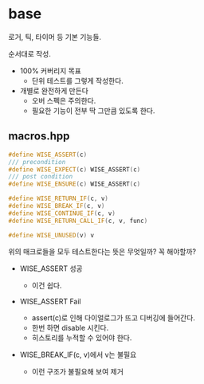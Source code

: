 # base 

로거, 틱, 타이머 등 기본 기능들. 

순서대로 작성. 

- 100% 커버리지 목표 
  - 단위 테스트를 그렇게 작성한다. 
- 개별로 완전하게 만든다 
  - 오버 스펙은 주의한다. 
  - 필요한 기능이 전부 딱 그만큼 있도록 한다. 


## macros.hpp

```c++
#define WISE_ASSERT(c)
/// precondition
#define WISE_EXPECT(c) WISE_ASSERT(c)		 
/// post condition
#define WISE_ENSURE(c) WISE_ASSERT(c)

#define WISE_RETURN_IF(c, v) 
#define WISE_BREAK_IF(c, v) 
#define WISE_CONTINUE_IF(c, v) 
#define WISE_RETURN_CALL_IF(c, v, func) 

#define WISE_UNUSED(v) v
```

위의 매크로들을 모두 테스트한다는 뜻은 무엇일까? 꼭 해야할까?

- WISE_ASSERT 성공 
  - 이건 쉽다. 
- WISE_ASSERT Fail 
  - assert(c)로 인해 다이얼로그가 뜨고 디버깅에 들어간다. 
  - 한번 하면 disable 시킨다. 
  - 히스토리를 누적할 수 있어야 한다. 

- WISE_BREAK_IF(c, v)에서 v는 불필요 
  - 이런 구조가 불필요해 보여 제거 

